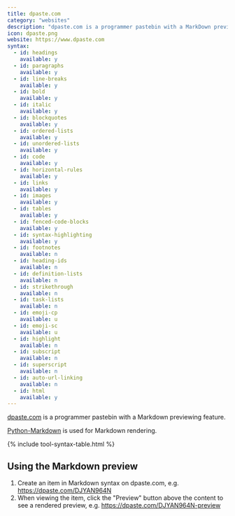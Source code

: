 ```yaml
---
title: dpaste.com
category: "websites"
description: "dpaste.com is a programmer pastebin with a MarkDown previewing feature."
icon: dpaste.png
website: https://www.dpaste.com
syntax:
  - id: headings
    available: y
  - id: paragraphs
    available: y
  - id: line-breaks
    available: y
  - id: bold
    available: y
  - id: italic
    available: y
  - id: blockquotes
    available: y
  - id: ordered-lists
    available: y
  - id: unordered-lists
    available: y
  - id: code
    available: y
  - id: horizontal-rules
    available: y
  - id: links
    available: y
  - id: images
    available: y
  - id: tables
    available: y
  - id: fenced-code-blocks
    available: y
  - id: syntax-highlighting
    available: y
  - id: footnotes
    available: n
  - id: heading-ids
    available: n
  - id: definition-lists
    available: n
  - id: strikethrough
    available: n
  - id: task-lists
    available: n
  - id: emoji-cp
    available: u
  - id: emoji-sc
    available: u
  - id: highlight
    available: n
  - id: subscript
    available: n
  - id: superscript
    available: n
  - id: auto-url-linking
    available: n
  - id: html
    available: y
---
```


[dpaste.com](https://www.dpaste.com.org) is a programmer pastebin with a Markdown previewing feature.

[Python-Markdown](https://python-markdown.github.io/) is used for Markdown rendering.

{% include tool-syntax-table.html %}

## Using the Markdown preview

1. Create an item in Markdown syntax on dpaste.com, e.g. https://dpaste.com/DJYAN964N
2. When viewing the item, click the "Preview" button above the content to see a rendered preview, e.g. https://dpaste.com/DJYAN964N-preview
